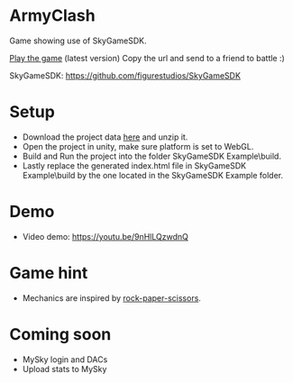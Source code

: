 # ArmyClash
Game showing use of SkyGameSDK.

[Play the game](https://0002rcfeelanvg7gl67ine4vn2fo9cumi8flb1ouppsanq69ktr0ms0.siasky.net/) (latest version)
Copy the url and send to a friend to battle :)

SkyGameSDK: https://github.com/figurestudios/SkyGameSDK

# Setup
- Download the project data [here](https://siasky.net/CACVYjn9O3FclEcMnlLozdbhl3umCIqSGp17cXAokysAww) and unzip it.
- Open the project in unity, make sure platform is set to WebGL.
- Build and Run the project into the folder SkyGameSDK Example\build.
- Lastly replace the generated index.html file in SkyGameSDK Example\build by the one located in the SkyGameSDK Example folder.

# Demo
- Video demo: https://youtu.be/9nHlLQzwdnQ

# Game hint
- Mechanics are inspired by [rock-paper-scissors](https://ibb.co/VSp2Xcq).

# Coming soon
- MySky login and DACs
- Upload stats to MySky

